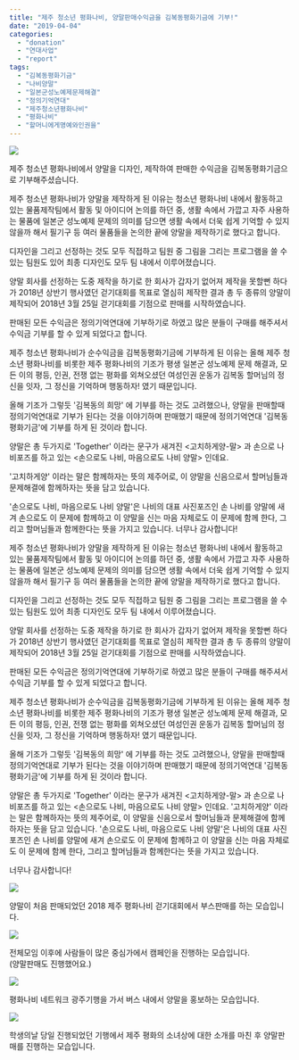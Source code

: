 ```yaml
---
title: "제주 청소년 평화나비, 양말판매수익금을 김복동평화기금에 기부!"
date: "2019-04-04"
categories: 
  - "donation"
  - "연대사업"
  - "report"
tags: 
  - "김복동평화기금"
  - "나비양말"
  - "일본군성노예제문제해결"
  - "정의기억연대"
  - "제주청소년평화나비"
  - "평화나비"
  - "할머니에게명예와인권을"
---
```


![](https://womenandwar.net/kr/wp-content/uploads/2019/04/정의기억연대-동행소식_제주평화나비-1.jpg)

제주 청소년 평화나비에서 양말을 디자인, 제작하여 판매한 수익금을 김복동평화기금으로 기부해주셨습니다.

제주 청소년 평화나비가 양말을 제작하게 된 이유는 청소년 평화나비 내에서 활동하고 있는 물품제작팀에서 활동 및 아이디어 논의를 하던 중, 생활 속에서 가깝고 자주 사용하는 물품에 일본군 성노예제 문제의 의미를 담으면 생활 속에서 더욱 쉽게 기억할 수 있지 않을까 해서 필기구 등 여러 물품들을 논의한 끝에 양말을 제작하기로 했다고 합니다.

디자인을 그리고 선정하는 것도 모두 직접하고 팀원 중 그림을 그리는 프로그램을 쓸 수 있는 팀원도 있어 최종 디자인도 모두 팀 내에서 이루어졌습니다.

양말 회사를 선정하는 도중 제작을 하기로 한 회사가 갑자기 없어져 제작을 못할뻔 하다가 2018년 상반기 행사였던 걷기대회를 목표로 열심히 제작한 결과 총 두 종류의 양말이 제작되어 2018년 3월 25일 걷기대회를 기점으로 판매를 시작하였습니다.

판매된 모든 수익금은 정의기억연대에 기부하기로 하였고 많은 분들이 구매를 해주셔서 수익금 기부를 할 수 있게 되었다고 합니다.

제주 청소년 평화나비가 순수익금을 김복동평화기금에 기부하게 된 이유는 올해 제주 청소년 평화나비를 비롯한 제주 평화나비의 기조가 평생 일본군 성노예제 문제 해결과, 모든 이의 평등, 인권, 전쟁 없는 평화를 외쳐오셨던 여성인권 운동가 김복동 할머님의 정신을 잇자, 그 정신을 기억하며 행동하자! 였기 때문입니다.

올해 기조가 그렇듯 '김복동의 희망' 에 기부를 하는 것도 고려했으나, 양말을 판매할때 정의기억연대로 기부가 된다는 것을 이야기하며 판매했기 때문에 정의기억연대 '김복동평화기금'에 기부를 하게 된 것이라 합니다.

양말은 총 두가지로 'Together' 이라는 문구가 새겨진 <고치하게양-말> 과 손으로 나비포즈를 하고 있는 <손으로도 나비, 마음으로도 나비 양말> 인데요.

'고치하게양' 이라는 말은 함께하자는 뜻의 제주어로, 이 양말을 신음으로서 할머님들과 문제해결에 함께하자는 뜻을 담고 있습니다.

'손으로도 나비, 마음으로도 나비 양말'은 나비의 대표 사진포즈인 손 나비를 양말에 새겨 손으로도 이 문제에 함께하고 이 양말을 신는 마음 자체로도 이 문제에 함께 한다, 그리고 할머님들과 함께한다는 뜻을 가지고 있습니다. 너무나 감사합니다!

제주 청소년 평화나비가 양말을 제작하게 된 이유는 청소년 평화나비 내에서 활동하고 있는 물품제작팀에서 활동 및 아이디어 논의를 하던 중, 생활 속에서 가깝고 자주 사용하는 물품에 일본군 성노예제 문제의 의미를 담으면 생활 속에서 더욱 쉽게 기억할 수 있지 않을까 해서 필기구 등 여러 물품들을 논의한 끝에 양말을 제작하기로 했다고 합니다.

디자인을 그리고 선정하는 것도 모두 직접하고 팀원 중 그림을 그리는 프로그램을 쓸 수 있는 팀원도 있어 최종 디자인도 모두 팀 내에서 이루어졌습니다.

양말 회사를 선정하는 도중 제작을 하기로 한 회사가 갑자기 없어져 제작을 못할뻔 하다가 2018년 상반기 행사였던 걷기대회를 목표로 열심히 제작한 결과 총 두 종류의 양말이 제작되어 2018년 3월 25일 걷기대회를 기점으로 판매를 시작하였습니다.

판매된 모든 수익금은 정의기억연대에 기부하기로 하였고 많은 분들이 구매를 해주셔서 수익금 기부를 할 수 있게 되었다고 합니다.

제주 청소년 평화나비가 순수익금을 김복동평화기금에 기부하게 된 이유는 올해 제주 청소년 평화나비를 비롯한 제주 평화나비의 기조가 평생 일본군 성노예제 문제 해결과, 모든 이의 평등, 인권, 전쟁 없는 평화를 외쳐오셨던 여성인권 운동가 김복동 할머님의 정신을 잇자, 그 정신을 기억하며 행동하자! 였기 때문입니다.

올해 기조가 그렇듯 '김복동의 희망' 에 기부를 하는 것도 고려했으나, 양말을 판매할때 정의기억연대로 기부가 된다는 것을 이야기하며 판매했기 때문에 정의기억연대 '김복동평화기금'에 기부를 하게 된 것이라 합니다.

양말은 총 두가지로 'Together' 이라는 문구가 새겨진 <고치하게양-말> 과 손으로 나비포즈를 하고 있는 <손으로도 나비, 마음으로도 나비 양말> 인데요. '고치하게양' 이라는 말은 함께하자는 뜻의 제주어로, 이 양말을 신음으로서 할머님들과 문제해결에 함께하자는 뜻을 담고 있습니다. '손으로도 나비, 마음으로도 나비 양말'은 나비의 대표 사진포즈인 손 나비를 양말에 새겨 손으로도 이 문제에 함께하고 이 양말을 신는 마음 자체로도 이 문제에 함께 한다, 그리고 할머님들과 함께한다는 뜻을 가지고 있습니다.

너무나 감사합니다!

![](https://womenandwar.net/kr/wp-content/uploads/2019/04/양말이-처음-판매되었던-2018-제주-평화나비-걷기대회에서-부스판매를-하는-모습-1024x683.jpg)

양말이 처음 판매되었던 2018 제주 평화나비 걷기대회에서 부스판매를 하는 모습입니다.

![](https://womenandwar.net/kr/wp-content/uploads/2019/04/전체모임-이후에-사람들이-많은-중심가에서-캠페인을-진행하는-모습.jpg)

전체모임 이후에 사람들이 많은 중심가에서 캠페인을 진행하는 모습입니다.  
(양말판매도 진행했어요.)

![](https://womenandwar.net/kr/wp-content/uploads/2019/04/평화나비-네트워크-광주기행을-가서-버스-내에서-양말을-홍보하는-모습-1024x768.jpg)

평화나비 네트워크 광주기행을 가서 버스 내에서 양말을 홍보하는 모습입니다.

![](https://womenandwar.net/kr/wp-content/uploads/2019/04/학생의날-당일-진행되었던-기행에서-제주-평화의-소녀상에-대한-소개를-마친-후-양말판매를-진행하는-모습-1024x768.jpg)

학생의날 당일 진행되었던 기행에서 제주 평화의 소녀상에 대한 소개를 마친 후 양말판매를 진행하는 모습입니다.
